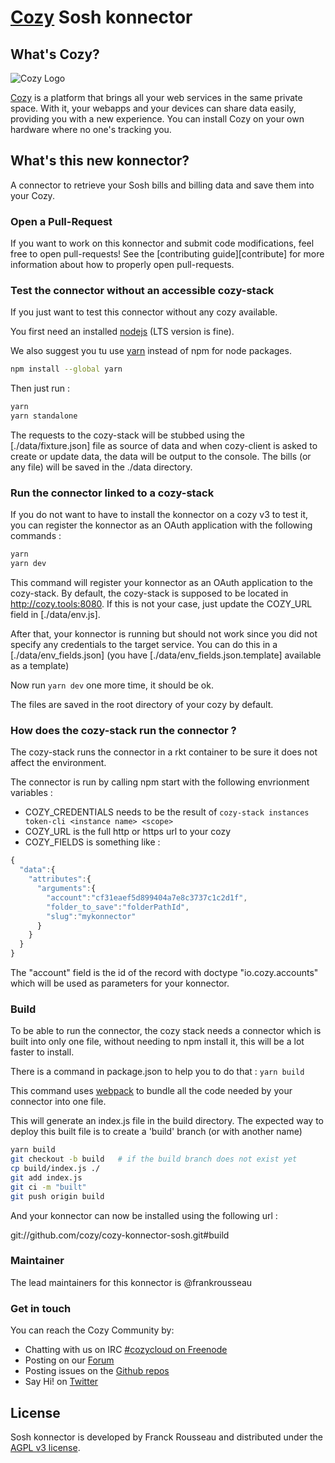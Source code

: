 [Cozy][cozy] Sosh konnector
===========================

What's Cozy?
------------

![Cozy Logo](https://cdn.rawgit.com/cozy/cozy-guidelines/master/templates/cozy_logo_small.svg)

[Cozy] is a platform that brings all your web services in the same private space. With it, your webapps and your devices can share data easily, providing you with a new experience. You can install Cozy on your own hardware where no one's tracking you.

What's this new konnector?
--------------------------

A connector to retrieve your Sosh bills and billing data and save them into your Cozy.

### Open a Pull-Request

If you want to work on this konnector and submit code modifications, feel free to open pull-requests! See the [contributing guide][contribute] for more information about how to properly open pull-requests.

### Test the connector without an accessible cozy-stack

If you just want to test this connector without any cozy available.

You first need an installed [nodejs] (LTS version is fine).

We also suggest you tu use [yarn] instead of npm for node packages.

```sh
npm install --global yarn
```

Then just run :

```sh
yarn
yarn standalone
```

The requests to the cozy-stack will be stubbed using the [./data/fixture.json] file as source of data
and when cozy-client is asked to create or update data, the data will be output to the console.
The bills (or any file) will be saved in the ./data directory.

### Run the connector linked to a cozy-stack

If you do not want to have to install the konnector on a cozy v3 to test it, you can register the
konnector as an OAuth application with the following commands :

```sh
yarn
yarn dev
```

This command will register your konnector as an OAuth application to the cozy-stack. By default,
the cozy-stack is supposed to be located in http://cozy.tools:8080. If this is not your case, just
update the COZY_URL field in [./data/env.js].

After that, your konnector is running but should not work since you did not specify any credentials to
the target service. You can do this in a [./data/env_fields.json] (you have
[./data/env_fields.json.template] available as a template)

Now run `yarn dev` one more time, it should be ok.

The files are saved in the root directory of your cozy by default.

### How does the cozy-stack run the connector ?

The cozy-stack runs the connector in a rkt container to be sure it does not affect the environment.

The connector is run by calling npm start with the following envrionment variables :

 - COZY_CREDENTIALS needs to be the result of ```cozy-stack instances token-cli <instance name> <scope>```
 - COZY_URL is the full http or https url to your cozy
 - COZY_FIELDS is something like :
```javascript
{
  "data":{
    "attributes":{
      "arguments":{
        "account":"cf31eaef5d899404a7e8c3737c1c2d1f",
        "folder_to_save":"folderPathId",
        "slug":"mykonnector"
      }
    }
  }
}
```

The "account" field is the id of the record with doctype "io.cozy.accounts" which will be used as
parameters for your konnector.

### Build

To be able to run the connector, the cozy stack needs a connector which is built into only one
file, without needing to npm install it, this will be a lot faster to install.

There is a command in package.json to help you to do that : ```yarn build```

This command uses [webpack] to bundle all the code needed by your connector into one file.

This will generate an index.js file in the build directory. The expected way to deploy this built
file is to create a 'build' branch (or with another name)

```sh
yarn build
git checkout -b build   # if the build branch does not exist yet
cp build/index.js ./
git add index.js
git ci -m "built"
git push origin build
```

And your konnector can now be installed using the following url :

git://github.com/cozy/cozy-konnector-sosh.git#build

### Maintainer

The lead maintainers for this konnector is @frankrousseau


### Get in touch

You can reach the Cozy Community by:

- Chatting with us on IRC [#cozycloud on Freenode][freenode]
- Posting on our [Forum]
- Posting issues on the [Github repos][github]
- Say Hi! on [Twitter]


License
-------

Sosh konnector is developed by Franck Rousseau and distributed under the [AGPL v3 license][agpl-3.0].

[cozy]: https://cozy.io "Cozy Cloud"
[agpl-3.0]: https://www.gnu.org/licenses/agpl-3.0.html
[freenode]: http://webchat.freenode.net/?randomnick=1&channels=%23cozycloud&uio=d4
[forum]: https://forum.cozy.io/
[github]: https://github.com/cozy/
[nodejs]: https://nodejs.org/
[twitter]: https://twitter.com/mycozycloud
[webpack]: https://webpack.js.org
[yarn]: https://yarnpkg.com
